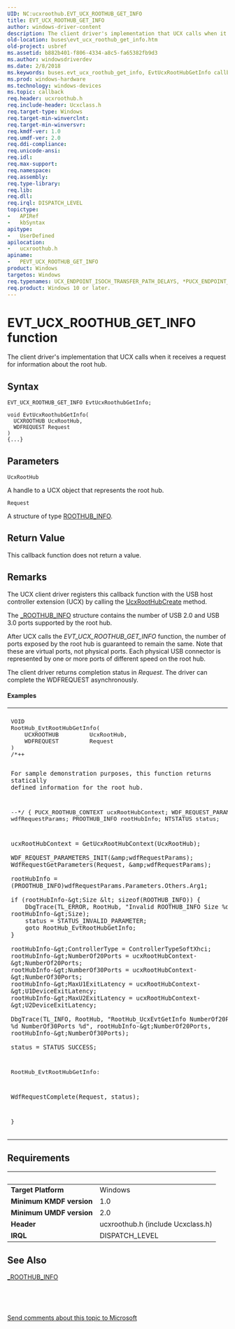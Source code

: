 ```yaml
---
UID: NC:ucxroothub.EVT_UCX_ROOTHUB_GET_INFO
title: EVT_UCX_ROOTHUB_GET_INFO
author: windows-driver-content
description: The client driver's implementation that UCX calls when it receives a request for information about the root hub.
old-location: buses\evt_ucx_roothub_get_info.htm
old-project: usbref
ms.assetid: b882b401-f806-4334-a8c5-fa65382fb9d3
ms.author: windowsdriverdev
ms.date: 2/8/2018
ms.keywords: buses.evt_ucx_roothub_get_info, EvtUcxRootHubGetInfo callback function [Buses], EvtUcxRootHubGetInfo, EVT_UCX_ROOTHUB_GET_INFO, EVT_UCX_ROOTHUB_GET_INFO, ucxroothub/EvtUcxRootHubGetInfo, PEVT_UCX_ROOTHUB_GET_INFO callback function pointer [Buses], PEVT_UCX_ROOTHUB_GET_INFO
ms.prod: windows-hardware
ms.technology: windows-devices
ms.topic: callback
req.header: ucxroothub.h
req.include-header: Ucxclass.h
req.target-type: Windows
req.target-min-winverclnt: 
req.target-min-winversvr: 
req.kmdf-ver: 1.0
req.umdf-ver: 2.0
req.ddi-compliance: 
req.unicode-ansi: 
req.idl: 
req.max-support: 
req.namespace: 
req.assembly: 
req.type-library: 
req.lib: 
req.dll: 
req.irql: DISPATCH_LEVEL
topictype:
-	APIRef
-	kbSyntax
apitype:
-	UserDefined
apilocation:
-	ucxroothub.h
apiname:
-	PEVT_UCX_ROOTHUB_GET_INFO
product: Windows
targetos: Windows
req.typenames: UCX_ENDPOINT_ISOCH_TRANSFER_PATH_DELAYS, *PUCX_ENDPOINT_ISOCH_TRANSFER_PATH_DELAYS
req.product: Windows 10 or later.
---
```



# EVT_UCX_ROOTHUB_GET_INFO function
The client driver's implementation that UCX calls when it receives a request for information about the root hub.

## Syntax

```
EVT_UCX_ROOTHUB_GET_INFO EvtUcxRoothubGetInfo;

void EvtUcxRoothubGetInfo(
  UCXROOTHUB UcxRootHub,
  WDFREQUEST Request
)
{...}
```

## Parameters

`UcxRootHub`

A handle to a UCX object that represents the root hub.

`Request`

A structure of type <a href="..\ucxroothub\ns-ucxroothub-_roothub_info.md">ROOTHUB_INFO</a>.


## Return Value

This callback function does not return a value.

## Remarks

The UCX client driver registers this callback function with the USB host controller extension (UCX) by calling the <a href="https://msdn.microsoft.com/library/windows/hardware/mt188048">UcxRootHubCreate</a>
 method.

The <a href="..\ucxroothub\ns-ucxroothub-_roothub_info.md">_ROOTHUB_INFO</a> structure contains the number of USB 2.0 and USB 3.0 ports supported by the root hub.

After UCX calls  the <i>EVT_UCX_ROOTHUB_GET_INFO</i> function, the number of ports exposed by the root hub is guaranteed to remain the same. Note that these are virtual ports, not physical ports.  Each physical USB connector is represented by one or more 
ports of different speed on the root hub.

The client driver returns completion status in <i>Request</i>.  The driver can complete the WDFREQUEST asynchronously.


#### Examples

<div class="code"><span codelanguage=""><table>
<tr>
<th></th>
</tr>
<tr>
<td>
<pre>VOID
RootHub_EvtRootHubGetInfo(
    UCXROOTHUB         UcxRootHub,
    WDFREQUEST         Request
)
/*++

    For sample demonstration purposes, this function returns statically
    defined information for the root hub.

--*/
{
    PUCX_ROOTHUB_CONTEXT    ucxRootHubContext;
    WDF_REQUEST_PARAMETERS  wdfRequestParams;
    PROOTHUB_INFO           rootHubInfo;
    NTSTATUS                status;

    ucxRootHubContext = GetUcxRootHubContext(UcxRootHub);

    WDF_REQUEST_PARAMETERS_INIT(&amp;wdfRequestParams);
    WdfRequestGetParameters(Request, &amp;wdfRequestParams);

    rootHubInfo = (PROOTHUB_INFO)wdfRequestParams.Parameters.Others.Arg1;

    if (rootHubInfo-&gt;Size &lt; sizeof(ROOTHUB_INFO)) {
        DbgTrace(TL_ERROR, RootHub, "Invalid ROOTHUB_INFO Size %d", rootHubInfo-&gt;Size);
        status = STATUS_INVALID_PARAMETER;
        goto RootHub_EvtRootHubGetInfo;
    }

    rootHubInfo-&gt;ControllerType = ControllerTypeSoftXhci;
    rootHubInfo-&gt;NumberOf20Ports = ucxRootHubContext-&gt;NumberOf20Ports;
    rootHubInfo-&gt;NumberOf30Ports = ucxRootHubContext-&gt;NumberOf30Ports;
    rootHubInfo-&gt;MaxU1ExitLatency = ucxRootHubContext-&gt;U1DeviceExitLatency;
    rootHubInfo-&gt;MaxU2ExitLatency = ucxRootHubContext-&gt;U2DeviceExitLatency;

    DbgTrace(TL_INFO, RootHub, "RootHub_UcxEvtGetInfo NumberOf20Ports %d NumberOf30Ports %d", rootHubInfo-&gt;NumberOf20Ports, rootHubInfo-&gt;NumberOf30Ports);

    status = STATUS_SUCCESS;

RootHub_EvtRootHubGetInfo:

    WdfRequestComplete(Request, status);
}</pre>
</td>
</tr>
</table></span></div>

## Requirements
| &nbsp; | &nbsp; |
| ---- |:---- |
| **Target Platform** | Windows |
| **Minimum KMDF version** | 1.0 |
| **Minimum UMDF version** | 2.0 |
| **Header** | ucxroothub.h (include Ucxclass.h) |
| **IRQL** | DISPATCH_LEVEL |

## See Also

<a href="..\ucxroothub\ns-ucxroothub-_roothub_info.md">_ROOTHUB_INFO</a>



 

 

<a href="mailto:wsddocfb@microsoft.com?subject=Documentation%20feedback [usbref\buses]:%20EVT_UCX_ROOTHUB_GET_INFO callback function%20 RELEASE:%20(2/8/2018)&amp;body=%0A%0APRIVACY STATEMENT%0A%0AWe use your feedback to improve the documentation. We don't use your email address for any other purpose, and we'll remove your email address from our system after the issue that you're reporting is fixed. While we're working to fix this issue, we might send you an email message to ask for more info. Later, we might also send you an email message to let you know that we've addressed your feedback.%0A%0AFor more info about Microsoft's privacy policy, see http://privacy.microsoft.com/en-us/default.aspx." title="Send comments about this topic to Microsoft">Send comments about this topic to Microsoft</a>